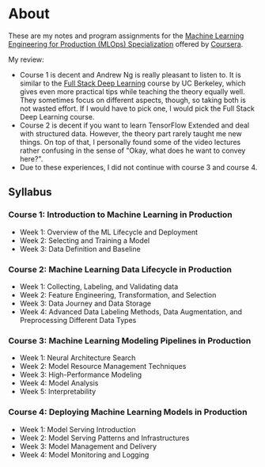 # About

These are my notes and program assignments for the [Machine Learning Engineering for Production
(MLOps) Specialization](https://www.deeplearning.ai/program/machine-learning-engineering-for-production-mlops/) offered by [Coursera](https://www.coursera.org/specializations/machine-learning-engineering-for-production-mlops).

My review: 

- Course 1 is decent and Andrew Ng is really pleasant to listen to. It is similar to the [Full Stack Deep Learning](https://fullstackdeeplearning.com/spring2021/) course by UC Berkeley, which gives even more practical tips while teaching the theory equally well. They sometimes focus on different aspects, though, so taking both is not wasted effort. If I would have to pick one, I would pick the Full Stack Deep Learning course.
- Course 2 is decent if you want to learn TensorFlow Extended and deal with structured data. However, the theory part rarely taught me new things. On top of that, I personally found some of the video lectures rather confusing in the sense of "Okay, what does he want to convey here?".
- Due to these experiences, I did not continue with course 3 and course 4.

## Syllabus

### Course 1: Introduction to Machine Learning in Production

- Week 1: Overview of the ML Lifecycle and Deployment
- Week 2: Selecting and Training a Model
- Week 3: Data Definition and Baseline

### Course 2: Machine Learning Data Lifecycle in Production

- Week 1: Collecting, Labeling, and Validating data
- Week 2: Feature Engineering, Transformation, and Selection
- Week 3: Data Journey and Data Storage
- Week 4: Advanced Data Labeling Methods, Data Augmentation, and Preprocessing Different Data Types

### Course 3: Machine Learning Modeling Pipelines in Production

- Week 1: Neural Architecture Search
- Week 2: Model Resource Management Techniques
- Week 3: High-Performance Modeling
- Week 4: Model Analysis
- Week 5: Interpretability

### Course 4: Deploying Machine Learning Models in Production

- Week 1: Model Serving Introduction
- Week 2: Model Serving Patterns and Infrastructures
- Week 3: Model Management and Delivery
- Week 4: Model Monitoring and Logging
